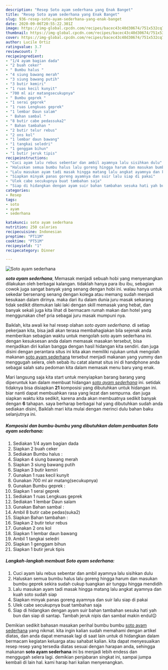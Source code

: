 ```yaml
---
description: "Resep Soto ayam sederhana yang Enak Banget"
title: "Resep Soto ayam sederhana yang Enak Banget"
slug: 936-resep-soto-ayam-sederhana-yang-enak-banget
date: 2020-09-06T20:55:22.301Z
image: https://img-global.cpcdn.com/recipes/bacec43c40d30674/751x532cq70/soto-ayam-sederhana-foto-resep-utama.jpg
thumbnail: https://img-global.cpcdn.com/recipes/bacec43c40d30674/751x532cq70/soto-ayam-sederhana-foto-resep-utama.jpg
cover: https://img-global.cpcdn.com/recipes/bacec43c40d30674/751x532cq70/soto-ayam-sederhana-foto-resep-utama.jpg
author: Lucile Ortiz
ratingvalue: 3.7
reviewcount: 7
recipeingredient:
- "1/4 ayam bagian dada"
- "2 buah ceker"
- " Bumbu halus "
- "4 siung bawang merah"
- "3 siung bawang putih"
- "3 butir kemiri"
- "1 ruas kecil kunyit"
- "700 ml air matangsecukupnya"
- " Bumbu geprek "
- "1 serai geprek"
- "1 ruas Lengkuas geprek"
- "1 lembar Daun salam"
- " Bahan sambal "
- "8 butir cabe pedassuka2"
- " Bahan tambahan "
- "2 butir telur rebus"
- "2 ons kol"
- "1 lembar daun bawang"
- "1 tangkai seledri"
- "1 genggam bihun"
- "1 butir jeruk tipis"
recipeinstructions:
- "Cuci ayam lalu rebus sebentar dan ambil ayamnya lalu sisihkan dulu"
- "Haluskan semua bumbu halus lalu goreng hingga harum dan masukan bumbu geprek sekira sudah cukup tuangkan air tunggu hingga mendidih"
- "Lalu masukan ayam tadi masak hingga matang lalu angkat ayamnya dan kuah soto sudah siap"
- "Siapkan minyak panas goreng ayamnya dan suir lalu siap di pakai"
- "Ulek cabe secukupnya buat tambahan saja"
- "Siap di hidangkan dengan ayam suir bahan tambahan sesuka hati yah bun dan siap di santap. Tambah jeruk nipis dan sambal makin endul😉"
categories:
- Resep
tags:
- soto
- ayam
- sederhana

katakunci: soto ayam sederhana 
nutrition: 250 calories
recipecuisine: Indonesian
preptime: "PT11M"
cooktime: "PT51M"
recipeyield: "1"
recipecategory: Dinner

---
```



![Soto ayam sederhana](https://img-global.cpcdn.com/recipes/bacec43c40d30674/751x532cq70/soto-ayam-sederhana-foto-resep-utama.jpg)

<b><i>soto ayam sederhana</i></b>, Memasak menjadi sebuah hobi yang menyenangkan dilakukan oleh berbagai kalangan. tidaklah hanya para ibu ibu, sebagian cowok juga sangat banyak yang senang dengan hobi ini. walau hanya untuk sekedar bersenang senang dengan kolega atau memang sudah menjadi kesukaan dalam dirinya. maka dari itu dalam dunia juru masak sekarang tidak sedikit ditemukan laki laki dengan skill memasak yang hebat, dan banyak sekali juga kita lihat di bermacam rumah makan dan hotel yang menggunakan chef pria sebagai juru masak mumpuni nya.

Baiklah, kita awali ke hal resep olahan <i>soto ayam sederhana</i>. di setiap pekerjaan kita, bisa jadi akan terasa membahagiakan bila sejenak anda memberikan sebagian waktu untuk mengolah soto ayam sederhana ini. dengan kesuksesan anda dalam memasak masakan tersebut, bisa menjadikan diri kalian bangga dengan hasil hidangan kita sendiri. dan juga disini dengan perantara situs ini kita akan memiliki rujukan untuk mengolah makanan <u>soto ayam sederhana</u> tersebut menjadi makanan yang yummy dan menggugah selera, oleh sebab itu catat alamat situs ini di handphone anda sebagai salah satu pedoman kita dalam memasak menu baru yang enak.




Mari langsung saja kita start untuk menyiapkan barang barang yang diperuntuk kan dalam membuat hidangan <u><i>soto ayam sederhana</i></u> ini. setidak tidaknya bisa disiapkan <b>21</b> komposisi yang dibutuhkan untuk hidangan ini. biar nanti dapat membuahkan rasa yang lezat dan sempurna. dan juga siapkan waktu kita sedikit, karena anda akan membuatnya sedikit banyak dengan <b>6</b> tahapan. saya berharap berbagai hal yang dibutuhkan sudah anda sediakan disini, Baiklah mari kita mulai dengan merinci dulu bahan baku selanjutnya ini.

<!--inarticleads1-->

##### Komposisi dan bumbu-bumbu yang dibutuhkan dalam pembuatan Soto ayam sederhana:

1. Sediakan 1/4 ayam bagian dada
1. Siapkan 2 buah ceker
1. Sediakan  Bumbu halus :
1. Siapkan 4 siung bawang merah
1. Siapkan 3 siung bawang putih
1. Siapkan 3 butir kemiri
1. Gunakan 1 ruas kecil kunyit
1. Gunakan 700 ml air matang(secukupnya)
1. Gunakan  Bumbu geprek :
1. Siapkan 1 serai geprek
1. Sediakan 1 ruas Lengkuas geprek
1. Sediakan 1 lembar Daun salam
1. Gunakan  Bahan sambal :
1. Ambil 8 butir cabe pedas(suka2)
1. Siapkan  Bahan tambahan :
1. Siapkan 2 butir telur rebus
1. Gunakan 2 ons kol
1. Siapkan 1 lembar daun bawang
1. Ambil 1 tangkai seledri
1. Siapkan 1 genggam bihun
1. Siapkan 1 butir jeruk tipis




<!--inarticleads2-->

##### Langkah-langkah membuat Soto ayam sederhana:

1. Cuci ayam lalu rebus sebentar dan ambil ayamnya lalu sisihkan dulu
1. Haluskan semua bumbu halus lalu goreng hingga harum dan masukan bumbu geprek sekira sudah cukup tuangkan air tunggu hingga mendidih
1. Lalu masukan ayam tadi masak hingga matang lalu angkat ayamnya dan kuah soto sudah siap
1. Siapkan minyak panas goreng ayamnya dan suir lalu siap di pakai
1. Ulek cabe secukupnya buat tambahan saja
1. Siap di hidangkan dengan ayam suir bahan tambahan sesuka hati yah bun dan siap di santap. Tambah jeruk nipis dan sambal makin endul😉




Demikian sedikit bahasan masakan perihal bumbu bumbu <u>soto ayam sederhana</u> yang nikmat. kita ingin kalian sudah memahami dengan artikel diatas, dan anda dapat memasak lagi di saat lain untuk di hidangkan dalam bermacam kegiatan keluarga atau sahabat kalian. kita dapat menyesuaikan resep resep yang tersedia diatas sesuai dengan harapan anda, sehingga makanan <b>soto ayam sederhana</b> ini bs menjadi lebih endess dan menggugah selera lagi. demikian penjabaran singkat ini, sampai jumpa kembali di lain hal. kami harap hari kalian menyenangkan.
